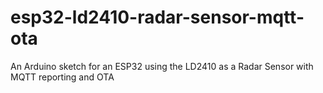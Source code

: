 # esp32-ld2410-radar-sensor-mqtt-ota
An Arduino sketch for an ESP32 using the LD2410 as a Radar Sensor with MQTT reporting and OTA
